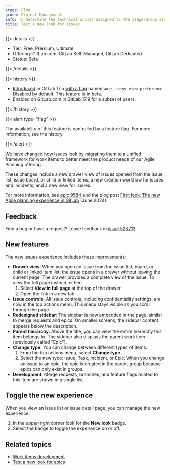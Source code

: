 ```yaml
---
stage: Plan
group: Project Management
info: To determine the technical writer assigned to the Stage/Group associated with this page, see https://handbook.gitlab.com/handbook/product/ux/technical-writing/#assignments
title: Test a new look for issues
---
```


{{< details >}}

- Tier: Free, Premium, Ultimate
- Offering: GitLab.com, GitLab Self-Managed, GitLab Dedicated
- Status: Beta

{{< /details >}}

{{< history >}}

- [Introduced](https://gitlab.com/groups/gitlab-org/-/epics/9584) in GitLab 17.5 [with a flag](../../../administration/feature_flags.md) named `work_items_view_preference`. Disabled by default. This feature is in [beta](../../../policy/development_stages_support.md#beta).
- Enabled on GitLab.com in GitLab 17.9 for a subset of users.

{{< /history >}}

{{< alert type="flag" >}}

The availability of this feature is controlled by a feature flag.
For more information, see the history.

{{< /alert >}}

<!-- When issues as work items are generally available and `work_items_view_preference` flag is removed,
incorporate this content into issues/index.md or managing_issues.md and redirect this page there -->

We have changed how issues look by migrating them to a unified framework for work items to better
meet the product needs of our Agile Planning offering.

These changes include a new drawer view of issues opened from the issue list, issue board, or child or linked items, a new creation workflow for issues and incidents, and a new view for issues.

For more information, see [epic 9584](https://gitlab.com/groups/gitlab-org/-/epics/9584) and the
blog post
[First look: The new Agile planning experience in GitLab](https://about.gitlab.com/blog/2024/06/18/first-look-the-new-agile-planning-experience-in-gitlab/) (June 2024).

## Feedback

Find a bug or have a request? Leave feedback in [issue 523713](https://gitlab.com/gitlab-org/gitlab/-/issues/523713).

## New features

The new issues experience includes these improvements:

- **Drawer view**: When you open an issue from the issue list, board, or child or linked item list, the issue opens in a
  drawer without leaving the current page.
  The drawer provides a complete view of the issue.
  To view the full page instead, either:
  1. Select **View in full page** at the top of the drawer.
  1. Open the link in a new tab.
- **Issue controls**: All issue controls, including confidentiality settings, are now in the top actions menu.
  This menu stays visible as you scroll through the page.
- **Redesigned sidebar**: The sidebar is now embedded in the page, similar to merge requests and epics.
  On smaller screens, the sidebar content appears below the description.
- **Parent hierarchy**: Above the title, you can view the entire hierarchy this item belongs to.
  The sidebar also displays the parent work item (previously called "Epic").
- **Change type**: You can change between different types of items:
  1. From the top actions menu, select **Change type**.
  1. Select the new type: Issue, Task, Incident, or Epic.
     When you change an issue to an epic, the epic is created in the parent group because epics can
     only exist in groups.
- **Development**: Merge requests, branches, and feature flags related to this item are shown in a single list.

## Toggle the new experience

When you view an issue list or issue detail page, you can manage the new experience:

1. In the upper-right corner look for the **New look** badge.
1. Select the badge to toggle the experience on or off.

## Related topics

- [Work items development](../../../development/work_items.md)
- [Test a new look for epics](../../group/epics/epic_work_items.md)
